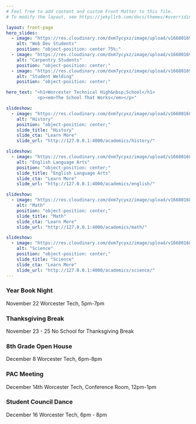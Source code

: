 ```yaml
---
# Feel free to add content and custom Front Matter to this file.
# To modify the layout, see https://jekyllrb.com/docs/themes/#overriding-theme-defaults

layout: front-page
hero_slides: 
  - image: "https://res.cloudinary.com/dxm7ycyxz/image/upload/v1668016973/2022/06/IMG_5222-5-scaled_mhjmva.jpg"
    alt: "Web Dev Students"
    position: "object-position: center 75%;"
  - image: "https://res.cloudinary.com/dxm7ycyxz/image/upload/v1668016966/2022/05/07C7A651-2D1F-43F6-BE63-383639091C84_biukvq.jpg"
    alt: "Carpentry Students"
    position: "object-position: center;"
  - image: "https://res.cloudinary.com/dxm7ycyxz/image/upload/v1668016972/2022/06/2CF7C34E-D8A1-4E93-A020-B4198E17C843_pilgb0.jpg"
    alt: "Student Welding"
    position: "object-position: center;"

hero_text: "<h1>Worcester Technical High&nbsp;School</h1>
            <p><em>The School That Works</em></p>"

slideshow:
  - image: "https://res.cloudinary.com/dxm7ycyxz/image/upload/v1668016855/2022/03/history-image-150x150_lr0lzo.jpg"
    alt: "History"
    position: "object-position: center;"
    slide_title: "History"
    slide_cta: "Learn More"
    slide_url: "http://127.0.0.1:4000/academics/history/"

slideshow:
  - image: "https://res.cloudinary.com/dxm7ycyxz/image/upload/v1668016844/2022/03/english-image-300x123_nlgwto.jpg"
    alt: "English Language Arts"
    position: "object-position: center;"
    slide_title: "English Language Arts"
    slide_cta: "Learn More"
    slide_url: "http://127.0.0.1:4000/academics/english/"

slideshow:
  - image: "https://res.cloudinary.com/dxm7ycyxz/image/upload/v1668016852/2022/03/math-image-150x150_psjbxx.jpg"
    alt: "Math"
    position: "object-position: center;"
    slide_title: "Math"
    slide_cta: "Learn More"
    slide_url: "http://127.0.0.1:4000/academics/math/"

slideshow:
  - image: "https://res.cloudinary.com/dxm7ycyxz/image/upload/v1668016854/2022/03/science-image-150x150_orsj8v.jpg"
    alt: "Science"
    position: "object-position: center;"
    slide_title: "Science"
    slide_cta: "Learn More"
    slide_url: "http://127.0.0.1:4000/academics/science/"
---
```


### Year Book Night
November 22
Worcester Tech, 5pm-7pm

### Thanksgiving Break
November 23 - 25
No School for Thanksgiving Break

### 8th Grade Open House
December 8
Worcester Tech, 6pm-8pm

### PAC Meeting
December 14th
Worcester Tech, Conference Room, 12pm-1pm

### Student Council Dance
December 16
Worcester Tech, 6pm - 8pm

